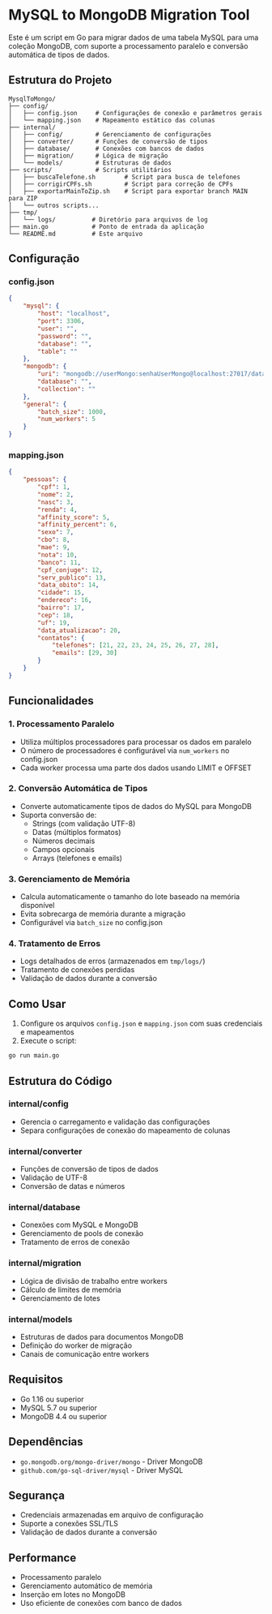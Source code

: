 # MySQL to MongoDB Migration Tool

Este é um script em Go para migrar dados de uma tabela MySQL para uma coleção MongoDB, com suporte a processamento paralelo e conversão automática de tipos de dados.

## Estrutura do Projeto

```
MysqlToMongo/
├── config/
│   ├── config.json     # Configurações de conexão e parâmetros gerais
│   └── mapping.json    # Mapeamento estático das colunas
├── internal/
│   ├── config/         # Gerenciamento de configurações
│   ├── converter/      # Funções de conversão de tipos
│   ├── database/       # Conexões com bancos de dados
│   ├── migration/      # Lógica de migração
│   └── models/         # Estruturas de dados
├── scripts/            # Scripts utilitários
│   ├── buscaTelefone.sh        # Script para busca de telefones
│   ├── corrigirCPFs.sh         # Script para correção de CPFs
│   ├── exportarMainToZip.sh    # Script para exportar branch MAIN para ZIP
│   └── outros scripts...
├── tmp/
│   └── logs/          # Diretório para arquivos de log
├── main.go            # Ponto de entrada da aplicação
└── README.md          # Este arquivo
```

## Configuração

### config.json
```json
{
    "mysql": {
        "host": "localhost",
        "port": 3306,
        "user": "",
        "password": "",
        "database": "",
        "table": ""
    },
    "mongodb": {
        "uri": "mongodb://userMongo:senhaUserMongo@localhost:27017/database",
        "database": "",
        "collection": ""
    },
    "general": {
        "batch_size": 1000,
        "num_workers": 5
    }
}
```

### mapping.json
```json
{
    "pessoas": {
        "cpf": 1,
        "nome": 2,
        "nasc": 3,
        "renda": 4,
        "affinity_score": 5,
        "affinity_percent": 6,
        "sexo": 7,
        "cbo": 8,
        "mae": 9,
        "nota": 10,
        "banco": 11,
        "cpf_conjuge": 12,
        "serv_publico": 13,
        "data_obito": 14,
        "cidade": 15,
        "endereco": 16,
        "bairro": 17,
        "cep": 18,
        "uf": 19,
        "data_atualizacao": 20,
        "contatos": {
            "telefones": [21, 22, 23, 24, 25, 26, 27, 28],
            "emails": [29, 30]
        }
    }
}
```

## Funcionalidades

### 1. Processamento Paralelo
- Utiliza múltiplos processadores para processar os dados em paralelo
- O número de processadores é configurável via `num_workers` no config.json
- Cada worker processa uma parte dos dados usando LIMIT e OFFSET

### 2. Conversão Automática de Tipos
- Converte automaticamente tipos de dados do MySQL para MongoDB
- Suporta conversão de:
  - Strings (com validação UTF-8)
  - Datas (múltiplos formatos)
  - Números decimais
  - Campos opcionais
  - Arrays (telefones e emails)

### 3. Gerenciamento de Memória
- Calcula automaticamente o tamanho do lote baseado na memória disponível
- Evita sobrecarga de memória durante a migração
- Configurável via `batch_size` no config.json

### 4. Tratamento de Erros
- Logs detalhados de erros (armazenados em `tmp/logs/`)
- Tratamento de conexões perdidas
- Validação de dados durante a conversão

## Como Usar

1. Configure os arquivos `config.json` e `mapping.json` com suas credenciais e mapeamentos
2. Execute o script:
```bash
go run main.go
```

## Estrutura do Código

### internal/config
- Gerencia o carregamento e validação das configurações
- Separa configurações de conexão do mapeamento de colunas

### internal/converter
- Funções de conversão de tipos de dados
- Validação de UTF-8
- Conversão de datas e números

### internal/database
- Conexões com MySQL e MongoDB
- Gerenciamento de pools de conexão
- Tratamento de erros de conexão

### internal/migration
- Lógica de divisão de trabalho entre workers
- Cálculo de limites de memória
- Gerenciamento de lotes

### internal/models
- Estruturas de dados para documentos MongoDB
- Definição do worker de migração
- Canais de comunicação entre workers

## Requisitos

- Go 1.16 ou superior
- MySQL 5.7 ou superior
- MongoDB 4.4 ou superior

## Dependências

- `go.mongodb.org/mongo-driver/mongo` - Driver MongoDB
- `github.com/go-sql-driver/mysql` - Driver MySQL

## Segurança

- Credenciais armazenadas em arquivo de configuração
- Suporte a conexões SSL/TLS
- Validação de dados durante a conversão

## Performance

- Processamento paralelo
- Gerenciamento automático de memória
- Inserção em lotes no MongoDB
- Uso eficiente de conexões com banco de dados 